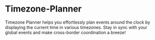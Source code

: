 # Timezone-Planner

Timezone Planner helps you effortlessly plan events around the clock by displaying the current time in various timezones. Stay in sync with your global events and make cross-border coordination a breeze!
